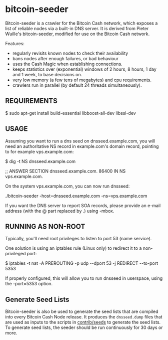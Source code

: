 bitcoin-seeder
==============

Bitcoin-seeder is a crawler for the Bitcoin Cash network, which exposes a list
of reliable nodes via a built-in DNS server. It is derived from Pieter Wuille's
bitcoin-seeder, modified for use on the Bitcoin Cash network.

Features:

* regularly revisits known nodes to check their availability
* bans nodes after enough failures, or bad behaviour
* uses the Cash Magic when establishing connections.
* keeps statistics over (exponential) windows of 2 hours, 8 hours,
  1 day and 1 week, to base decisions on.
* very low memory (a few tens of megabytes) and cpu requirements.
* crawlers run in parallel (by default 24 threads simultaneously).

REQUIREMENTS
------------

$ sudo apt-get install build-essential libboost-all-dev libssl-dev

USAGE
-----

Assuming you want to run a dns seed on dnsseed.example.com, you will
need an authoritative NS record in example.com's domain record, pointing
to for example vps.example.com:

$ dig -t NS dnsseed.example.com

;; ANSWER SECTION
dnsseed.example.com.   86400    IN      NS     vps.example.com.

On the system vps.example.com, you can now run dnsseed:

./bitcoin-seeder -host=dnsseed.example.com -ns=vps.example.com

If you want the DNS server to report SOA records, please provide an
e-mail address (with the @ part replaced by .) using -mbox.

RUNNING AS NON-ROOT
-------------------

Typically, you'll need root privileges to listen to port 53 (name service).

One solution is using an iptables rule (Linux only) to redirect it to
a non-privileged port:

$ iptables -t nat -A PREROUTING -p udp --dport 53 -j REDIRECT --to-port 5353

If properly configured, this will allow you to run dnsseed in userspace, using
the -port=5353 option.

Generate Seed Lists
-------------------

Bitcoin-seeder is also be used to generate the seed lists that are compiled
into every Bitcoin Cash Node release. It produces the `dnsseed.dump` files that are
used as inputs to the scripts in [contrib/seeds](/contrib/seeds) to generate
the seed lists. To generate seed lists, the seeder should be run continuously
for 30 days or more.
